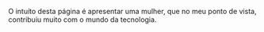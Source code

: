 O intuíto desta página é apresentar uma mulher, que no meu ponto de vista, contribuiu muito com o mundo da tecnologia.
